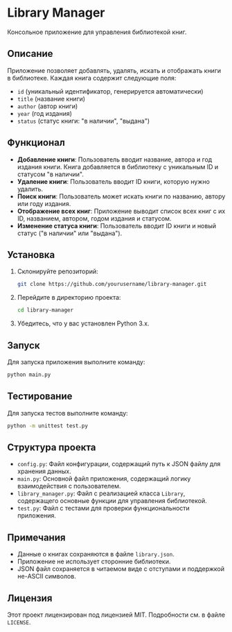 # Library Manager

Консольное приложение для управления библиотекой книг.

## Описание

Приложение позволяет добавлять, удалять, искать и отображать книги в библиотеке. Каждая книга содержит следующие поля:
- `id` (уникальный идентификатор, генерируется автоматически)
- `title` (название книги)
- `author` (автор книги)
- `year` (год издания)
- `status` (статус книги: "в наличии", "выдана")

## Функционал

- **Добавление книги**: Пользователь вводит название, автора и год издания книги. Книга добавляется в библиотеку с уникальным ID и статусом "в наличии".
- **Удаление книги**: Пользователь вводит ID книги, которую нужно удалить.
- **Поиск книги**: Пользователь может искать книги по названию, автору или году издания.
- **Отображение всех книг**: Приложение выводит список всех книг с их ID, названием, автором, годом издания и статусом.
- **Изменение статуса книги**: Пользователь вводит ID книги и новый статус ("в наличии" или "выдана").

## Установка

1. Склонируйте репозиторий:
    ```sh
    git clone https://github.com/yourusername/library-manager.git
    ```
2. Перейдите в директорию проекта:
    ```sh
    cd library-manager
    ```
3. Убедитесь, что у вас установлен Python 3.x.

## Запуск

Для запуска приложения выполните команду:
```sh
python main.py
```

## Тестирование

Для запуска тестов выполните команду:
```sh
python -m unittest test.py
```

## Структура проекта

- `config.py`: Файл конфигурации, содержащий путь к JSON файлу для хранения данных.
- `main.py`: Основной файл приложения, содержащий логику взаимодействия с пользователем.
- `library_manager.py`: Файл с реализацией класса `Library`, содержащего основные функции для управления библиотекой.
- `test.py`: Файл с тестами для проверки функциональности приложения.

## Примечания

- Данные о книгах сохраняются в файле `library.json`.
- Приложение не использует сторонние библиотеки.
- JSON файл сохраняется в читаемом виде с отступами и поддержкой не-ASCII символов.

## Лицензия

Этот проект лицензирован под лицензией MIT. Подробности см. в файле `LICENSE`.